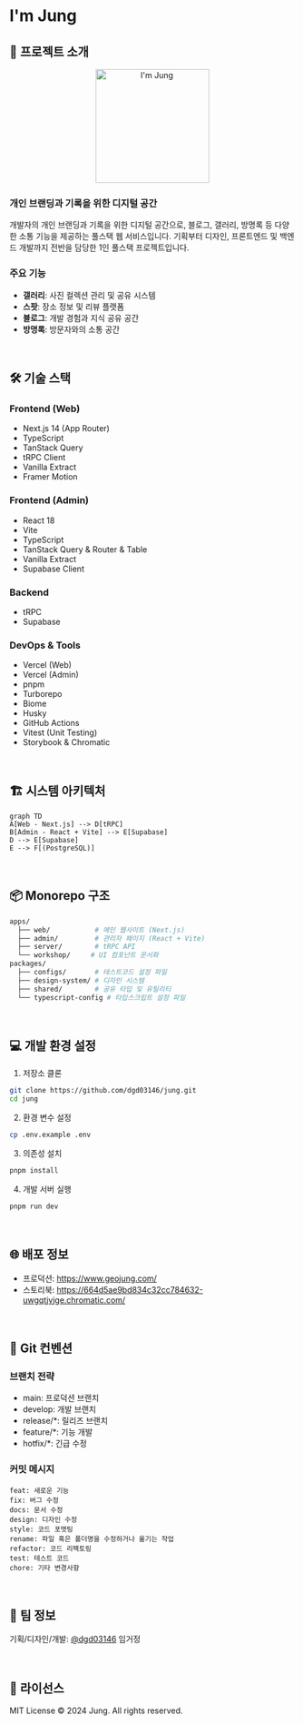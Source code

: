 # I'm Jung

## 📌 프로젝트 소개

<div align="center">
  <img src="https://github.com/user-attachments/assets/389786cd-3f21-4a78-a287-7b3247892579" alt="I'm Jung" width="200" height="auto" />
</div>

### 개인 브랜딩과 기록을 위한 디지털 공간

개발자의 개인 브랜딩과 기록을 위한 디지털 공간으로, 블로그, 갤러리, 방명록 등 다양한 소통 기능을 제공하는 풀스택 웹 서비스입니다. 기획부터 디자인, 프론트엔드 및 백엔드 개발까지 전반을 담당한 1인 풀스택 프로젝트입니다.

### 주요 기능

- **갤러리**: 사진 컬렉션 관리 및 공유 시스템
- **스팟**: 장소 정보 및 리뷰 플랫폼
- **블로그**: 개발 경험과 지식 공유 공간
- **방명록**: 방문자와의 소통 공간

</br>

## 🛠 기술 스택

### Frontend (Web)

- Next.js 14 (App Router)
- TypeScript
- TanStack Query
- tRPC Client
- Vanilla Extract
- Framer Motion

### Frontend (Admin)

- React 18
- Vite
- TypeScript
- TanStack Query & Router & Table
- Vanilla Extract
- Supabase Client

### Backend

- tRPC
- Supabase

### DevOps & Tools

- Vercel (Web)
- Vercel (Admin)
- pnpm
- Turborepo
- Biome
- Husky
- GitHub Actions
- Vitest (Unit Testing)
- Storybook & Chromatic

</br>

## 🏗 시스템 아키텍처

```mermaid
graph TD
A[Web - Next.js] --> D[tRPC]
B[Admin - React + Vite] --> E[Supabase]
D --> E[Supabase]
E --> F[(PostgreSQL)]
```
</br>

## 📦 Monorepo 구조

```bash
apps/
  ├── web/           # 메인 웹사이트 (Next.js)
  ├── admin/         # 관리자 페이지 (React + Vite)
  ├── server/        # tRPC API
  └── workshop/     # UI 컴포넌트 문서화
packages/
  ├── configs/       # 테스트코드 설정 파일
  ├── design-system/ # 디자인 시스템      
  ├── shared/        # 공유 타입 및 유틸리티
  └── typescript-config # 타입스크립트 설정 파일
```

</br>

## 💻 개발 환경 설정

1. 저장소 클론

```bash
git clone https://github.com/dgd03146/jung.git
cd jung
```

2. 환경 변수 설정

```bash
cp .env.example .env
```

3. 의존성 설치

```bash
pnpm install
```

4. 개발 서버 실행

```bash
pnpm run dev
```

</br>

## 🌐 배포 정보

- 프로덕션: <https://www.geojung.com/>
- 스토리북: <https://664d5ae9bd834c32cc784632-uwgqtjvjge.chromatic.com/>

</br>

## 📝 Git 컨벤션

### 브랜치 전략

- main: 프로덕션 브랜치
- develop: 개발 브랜치
- release/*: 릴리즈 브랜치
- feature/*: 기능 개발
- hotfix/*: 긴급 수정

### 커밋 메시지

```
feat: 새로운 기능
fix: 버그 수정
docs: 문서 수정
design: 디자인 수정
style: 코드 포맷팅
rename: 파일 혹은 폴더명을 수정하거나 옮기는 작업
refactor: 코드 리팩토링
test: 테스트 코드
chore: 기타 변경사항
```

</br>

## 👥 팀 정보

  기획/디자인/개발: [@dgd03146](https://github.com/dgd03146) 임거정

</br>

## 📜 라이선스

MIT License
© 2024 Jung. All rights reserved.
